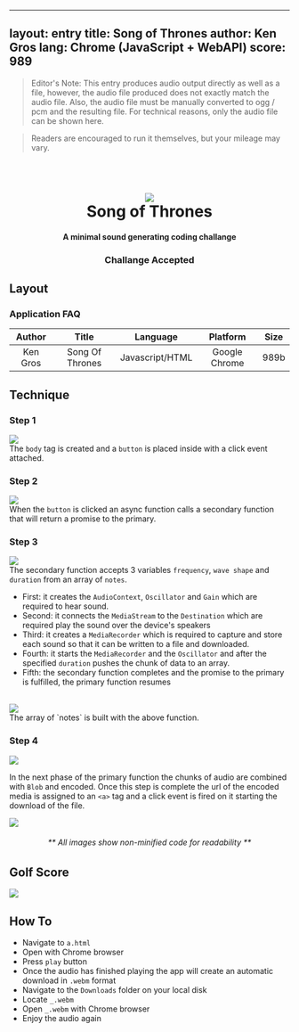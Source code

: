 
---
layout: entry
title: Song of Thrones
author: Ken Gros
lang: Chrome (JavaScript + WebAPI)
score: 989
---

> Editor's Note: This entry produces audio output directly as well as a file, however, the audio 
> file produced does not exactly match the audio file. Also, the audio file must be manually 
> converted to ogg / pcm and the resulting file. For technical reasons, only the audio file 
> can be shown here.

> Readers are encouraged to run it themselves, but your mileage may vary.

<h1 align="center">
  <br>
  <img src="./img/codeChallangeLogo.png"></a>
  <br>
  Song of Thrones
  <br>
</h1>

<h4 align="center">A minimal sound generating coding challange</h4>
<h3 align="center">Challange Accepted</h3>

## Layout

### Application FAQ 
|Author         |Title          |Language       |Platform       |Size           |
| :-----------: | :-----------: | :-----------: | :-----------: | :-----------: |
|Ken Gros       |Song Of Thrones|Javascript/HTML|Google Chrome  |989b           |

## Technique

### Step 1

<img src="./img/SC1.png"></a>
<br>
The `body` tag is created and a `button` is placed inside with a click event attached.
<br>
### Step 2

<img src="./img/SC2.png"></a>
<br>
When the `button` is clicked an async function calls a secondary function that will return a promise to the primary.

### Step 3

<img src="./img/SC3.png"></a>
<br>
The secondary function accepts 3 variables `frequency`, `wave shape` and `duration` from an array of `notes`.
- First: it creates the `AudioContext`, `Oscillator` and `Gain` which are required to hear sound.
- Second: it connects the `MediaStream` to the `Destination` which are required play the sound over the device's speakers
- Third: it creates a `MediaRecorder` which is required to capture and store each sound so that it can be written to a file and downloaded.
- Fourth: it starts the `MediaRecorder` and the `Oscillator` and after the specified `duration` pushes the chunk of data to an array. 
- Fifth: the secondary function completes and the promise to the primary is fulfilled, the primary function resumes
<br>
<img src="./img/SC4.png"></a>
<br>
The array of `notes` is built with the above function.

### Step 4

<img src="./img/SC2.png"></a>

In the next phase of the primary function the chunks of audio are combined with `Blob` and encoded. Once this step is complete the url of the encoded media is assigned to an `<a>` tag and a click event is fired on it starting the download of the file.

<img src="./img/DownloadedFile.png"></a>

<h6 align="center">** All images show non-minified code for readability **</h6>

## Golf Score

  <img src="./img/GolfScore.png"></a>

## How To

* Navigate to `a.html`
* Open with Chrome browser
* Press `play` button
* Once the audio has finished playing the app will create an automatic download in `.webm` format
* Navigate to the `Downloads` folder on your local disk
* Locate `_.webm`
* Open `_.webm` with Chrome browser
* Enjoy the audio again
